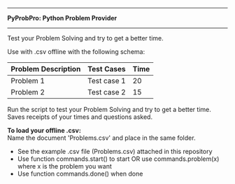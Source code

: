 - - - - - - - - - - - - - - - - - - - - - - - - -
**PyProbPro: Python Problem Provider**
- - - - - - - - - - - - - - - - - - - - - - - - -
Test your Problem Solving and try to get a better time.

Use with .csv offline with the following schema:

| Problem Description | Test Cases | Time | 
| --- | --- | --- |
| Problem 1 | Test case 1 | 20 |
| Problem 2 | Test case 2 | 15 | 

Run the script to test your Problem Solving and try to get a better time.
Saves receipts of your times and questions asked.


**To load your offline .csv:**<br/>
Name the document 'Problems.csv' and place in the same folder.<br/>
- See the example .csv file (Problems.csv) attached in this repository
- Use function commands.start() to start OR use commands.problem(x) where x is the problem you want  
- Use function commands.done() when done  
